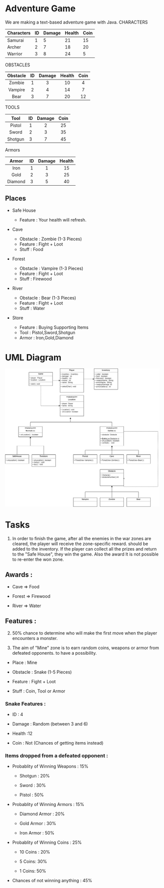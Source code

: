 
# Adventure Game
We are making a text-based adventure game with Java.
CHARACTERS

| Characters|ID   |Damage| Health  | Coin|
| ------------- | ---------------- |  ------------- | ------------- | ---|
| Samurai | 1 | 5 | 21 | 15 |
| Archer | 2 | 7 | 18 | 20 | 
| Warrior | 3 | 8 | 24 | 5 |

OBSTACLES

| Obstacle|ID   |Damage| Health  | Coin|
| :-------------: | :----------------: |  :-------------: | :-------------: | :---:|
| Zombie | 1 | 3 | 10 | 4 | 
| Vampire |2 | 4 | 14 | 7 |
| Bear | 3 | 7 | 20 | 12 |

TOOLS

| Tool |ID   |Damage|  Coin|
| :-------------: | :----------------: |  :-------------: | :-------------: |
| Pistol  | 1 | 2 |25| 
| Sword |2 | 3 | 35 | 
| Shotgun | 3 | 7 | 45 |


Armors

| Armor |ID   |Damage| Health  |
| :-------------: | :----------------: |  :-------------: | :-------------: |
| Iron | 1 | 1 | 15 | 
| Gold | 2 | 3 | 25 | 
| Diamond| 3 | 5 | 40 |

## Places

- Safe House
    - Feature : Your health will refresh.
- Cave

    - Obstacle : Zombie (1-3 Pieces)
    - Feature : Fight + Loot
    - Stuff :  Food

- Forest

    - Obstacle : Vampire (1-3 Pieces)
    - Feature : Fight + Loot
    - Stuff : Firewood

- River

    - Obstacle  : Bear (1-3 Pieces)
    - Feature : Fight + Loot
    - Stuff : Water

- Store
    - Feature : Buying Supporting Items
    - Tool : Pistol,Sword,Shotgun
    - Armor : Iron,Gold,Diamond

# UML Diagram

![class-diagram](class-diagram.jpg)

# Tasks

1. In order to finish the game, after all the enemies in the war zones are cleared, the player will receive the zone-specific reward.
   should be added to the inventory. If the player can collect all the prizes and return to the "Safe House", they win the game. Also the award
   It is not possible to re-enter the won zone.
## Awards :

- Cave => Food

- Forest => Firewood

- River => Water
## Features :

2. 50% chance to determine who will make the first move when the player encounters a monster.


3. The aim of "Mine" zone is to earn random coins, weapons or armor from defeated opponents.
   to have a possibility.

- Place  : Mine

- Obstacle : Snake (1-5 Pieces)

- Feature : Fight + Loot

- Stuff : Coin, Tool or Armor

### Snake Features :

- ID : 4

- Damage : Random (between 3 and 6)

- Health :12

- Coin : Not (Chances of getting items instead)

### Items dropped from a defeated opponent :

- Probablity of Winning Weapons : 15%

    - Shotgun : 20%

    - Sword	  : 30%

    - Pistol  : 50%

- Probablity of Winning Armors : 15%

    - Diamond Armor : 20%

    - Gold Armor : 30%

    - Iron Armor : 50%

- Probablity of Winning Coins : 25%

    - 10 Coins : 20%

    - 5 Coins: 30%

    - 1 Coins: 50%

- Chances of not winning anything : 45%